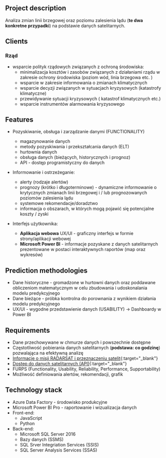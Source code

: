 ## Project description

Analiza zmian linii brzegowej oraz poziomu zalesienia lądu (**te dwa konkretne przypadki**) na podstawie danych satelitarnych.


## Clients

### Rząd
  * wsparcie polityk rządowych związanych z ochroną środowiska: 
    - minimalizacja kosztów i zasobów związanych z działaniami rządu w zakresie ochrony środowiska (poziom wód, linia brzegowa etc. )
    - wsparcie w zakresie informowania o zmianach klimatycznych 
    - wsparcie decyzji związanych w sytuacjach kryzysowych (katastrofy klimatyczne)
    - przewidywanie sytuacji kryzysowych ( katastrof klimatycznych etc.)
    - wsparcie instrumentów alarmowania kryzysowego


## Features

  * Pozyskiwanie, obsługa i zarządzanie danymi (FUNCTIONALITY)
    - magazynowanie danych
    - metody pozyskiwania i przekształcania danych (ELT)
    - hurtownia danych 
    - obsługa danych (bieżących, historycznych i prognoz)
    - API - dostęp programistyczny do danych

  * Informowanie  i ostrzeżeganie:
    - alerty (rodzaje alertów)
    - prognozy (krótko i długoterminowe) - dynamiczne informowanie o krytycznych zmianach linii brzegowej i / lub prognozowanych poziomów zalesienia lądu
    - systemowe rekomendacje/doradztwo
    - informacja o obszarach, w których mogą pojawić się potencjalne koszty / zyski 

  * Interfejs użytkownika:  
    - **Aplikacja webowa** UX/UI - graficzny interfejs w formie strony/aplikacji webowej
    - **Microsoft Power BI** - informacje pozyskane z danych satelitarnych prezentowane w postaci interaktywnych raportów (map oraz wykresów)


## Prediction methodologies
  * Dane historyczne - gromadzone w hurtowni danych oraz poddawane obliczeniom matematycznym w celu zbudowania i udoskonalania modelu predykcyjnego
  * Dane bieżące - próbka kontrolna do porownania z wynikiem działania modelu predykcyjnego
  * UX/UI - wygodne przedstawienie danych (USABILITY) -> Dashboardy w Power BI


## Requirements
  * Dane przechowywane w chmurze danych i powszechnie dostępne
  * Częstotliwość pobierania danych satelitarnych (**podstawa: co godzinę**) pozwalająca na efektywną analizę
  * [Informacje o misji RADARSAT i przeznaczeniu satelit](https://spacex.com.pl/wiadomosci/trzy-satelity-konstelacji-radarsat-zostaly-wyniesione-na-orbite "RADARSAT"){:target="_blank"}
  * [Dostęp do danych satelitarnych (API)](https://gbdxdocs.digitalglobe.com/docs/mda-radarsat-2 "API"){:target="_blank"}
  * FURPS (Functionality, Usability, Reliability, Performance, Supportability)
  * Możliwość definiowania alertów, rekomendacji, grafik

## Technology stack 
  * Azure Data Factory - środowisko produkcyjne
  * Microsoft Power BI Pro - raportowanie i wizualizacja danych
  * Front-end:
    * JavaScript
    * Python
  * Back-end:
    * Microsoft SQL Server 2016
    * Bazy danych (SSMS)
    * SQL Srver Integriation Services (SSIS)
    * SQL Server Analysis Services (SSAS)
